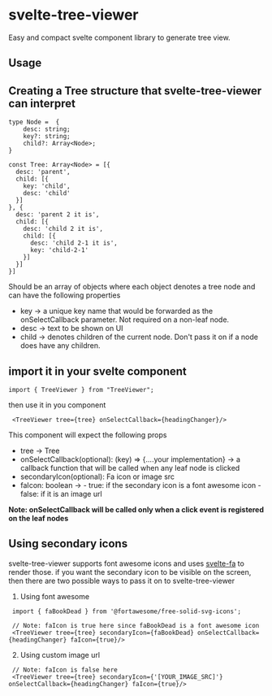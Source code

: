 # svelte-tree-viewer

Easy and compact svelte component library to generate tree view.


## Usage
## Creating a Tree structure that svelte-tree-viewer can interpret

```
type Node =  {
    desc: string;
    key?: string;
    child?: Array<Node>;
}
```

```
const Tree: Array<Node> = [{
  desc: 'parent',
  child: [{
    key: 'child',
    desc: 'child'
  }]
}, {
  desc: 'parent 2 it is',
  child: [{
    desc: 'child 2 it is',
    child: [{
      desc: 'child 2-1 it is',
      key: 'child-2-1'
    }]
  }]
}]
```
Should be an array of objects where  each object denotes a tree node and can have the following properties
 - key -> a unique key name that would be forwarded as the onSelectCallback parameter. Not required on a non-leaf node.
 - desc -> text to be shown on UI
 - child -> denotes children of the current node. Don't pass it on if a node does have any children.

## import it in your svelte component
```
import { TreeViewer } from "TreeViewer";
```
then use it in you component
```
 <TreeViewer tree={tree} onSelectCallback={headingChanger}/>
```

This component will expect the following props
 - tree -> Tree
 - onSelectCallback(optional): (key) => {....your implementation} -> a callback function that will be called when any leaf node is clicked
 - secondaryIcon(optional): Fa icon or image src
 - faIcon: boolean ->
                      - true: if the secondary icon is a font awesome icon
                      - false: if it is an image url

**Note: onSelectCallback will be called only when a click event is registered on the leaf nodes**

## Using secondary icons
svelte-tree-viewer supports font awesome icons and uses [svelte-fa](https://cweili.github.io/svelte-fa/) to render those. if you want the secondary icon to be visible on the screen, then there are two possible ways to pass it on to svelte-tree-viewer

1. Using font awesome
```
 import { faBookDead } from '@fortawesome/free-solid-svg-icons';

 // Note: faIcon is true here since faBookDead is a font awesome icon
 <TreeViewer tree={tree} secondaryIcon={faBookDead} onSelectCallback={headingChanger} faIcon={true}/>
```

2. Using custom image url
```
 // Note: faIcon is false here
 <TreeViewer tree={tree} secondaryIcon={'[YOUR_IMAGE_SRC]'} onSelectCallback={headingChanger} faIcon={true}/>
```

